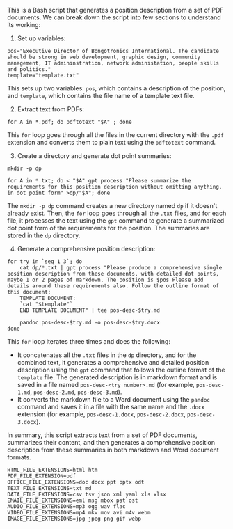 This is a Bash script that generates a position description from a set of PDF documents. We can break down the script into few sections to understand its working:

1. Set up variables:
```
pos="Executive Director of Bongotronics International. The candidate should be strong in web development, graphic design, community management, IT admininstration, network administation, people skills and politics."
template="template.txt"
```
This sets up two variables: `pos`, which contains a description of the position, and `template`, which contains the file name of a template text file.

2. Extract text from PDFs:
```
for A in *.pdf; do pdftotext "$A" ; done
```
This `for` loop goes through all the files in the current directory with the `.pdf` extension and converts them to plain text using the `pdftotext` command.

3. Create a directory and generate dot point summaries:
```
mkdir -p dp

for A in *.txt; do < "$A" gpt process "Please summarize the requirements for this position description without omitting anything, in dot point form" >dp/"$A"; done
```
The `mkdir -p dp` command creates a new directory named `dp` if it doesn't already exist. Then, the `for` loop goes through all the `.txt` files, and for each file, it processes the text using the `gpt` command to generate a summarized dot point form of the requirements for the position. The summaries are stored in the `dp` directory.

4. Generate a comprehensive position description:
```
for try in `seq 1 3`; do
	cat dp/*.txt | gpt process "Please produce a comprehensive single position description from these documents, with detailed dot points, maybe 1 or 2 pages of markdown. The position is $pos Please add details around these requirements also. Follow the outline format of this document:
	TEMPLATE DOCUMENT:
	`cat "$template"`
	END TEMPLATE DOCUMENT" | tee pos-desc-$try.md

	pandoc pos-desc-$try.md -o pos-desc-$try.docx
done
```
This `for` loop iterates three times and does the following:
- It concatenates all the `.txt` files in the `dp` directory, and for the combined text, it generates a comprehensive and detailed position description using the `gpt` command that follows the outline format of the `template` file. The generated description is in markdown format and is saved in a file named `pos-desc-<try number>.md` (for example, `pos-desc-1.md`, `pos-desc-2.md`, `pos-desc-3.md`).
- It converts the markdown file to a Word document using the `pandoc` command and saves it in a file with the same name and the `.docx` extension (for example, `pos-desc-1.docx`, `pos-desc-2.docx`, `pos-desc-3.docx`).

In summary, this script extracts text from a set of PDF documents, summarizes their content, and then generates a comprehensive position description from these summaries in both markdown and Word document formats.

```
HTML_FILE_EXTENSIONS=html htm
PDF_FILE_EXTENSION=pdf
OFFICE_FILE_EXTENSIONS=doc docx ppt pptx odt
TEXT_FILE_EXTENSIONS=txt md
DATA_FILE_EXTENSIONS=csv tsv json xml yaml xls xlsx
EMAIL_FILE_EXTENSIONS=eml msg mbox pst ost
AUDIO_FILE_EXTENSIONS=mp3 ogg wav flac
VIDEO_FILE_EXTENSIONS=mp4 mkv mov avi m4v webm
IMAGE_FILE_EXTENSIONS=jpg jpeg png gif webp
```

